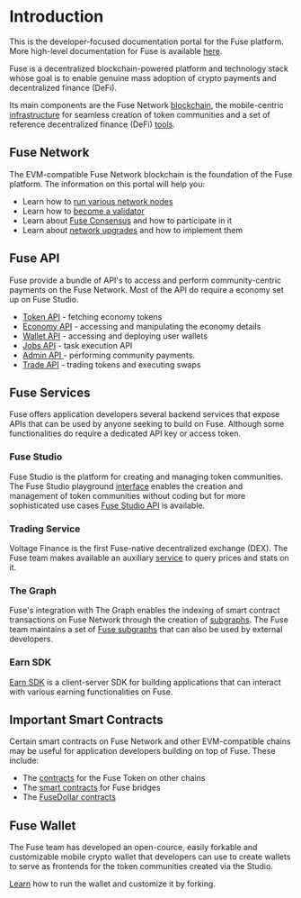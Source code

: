 # Introduction

This is the developer-focused documentation portal for the Fuse platform. More high-level documentation for Fuse is available [here](https://docs.fuse.io).&#x20;

Fuse is a decentralized blockchain-powered platform and technology stack whose goal is to enable genuine mass adoption of crypto payments and decentralized finance (DeFi).&#x20;

Its main components are the Fuse Network [blockchain](https://docs.fuse.io/general/fuse-network-blockchain), the mobile-centric [infrastructure](https://docs.fuse.io/general/fuse-infrastructure) for seamless creation of token communities and a set of reference decentralized finance (DeFi) [tools](./#fuse-services).

## Fuse Network

The EVM-compatible Fuse Network blockchain is the foundation of the Fuse platform. The information on this portal will help you:

* Learn how to [run various network nodes](https://developers.fuse.io/fuse-dev-docs/network/how-to-run-network-nodes)
* Learn how to [become a validator](https://developers.fuse.io/fuse-dev-docs/network/how-to-become-a-validator)
* Learn about [Fuse Consensus](https://developers.fuse.io/fuse-dev-docs/network/how-to-become-a-validator) and how to participate in it
* Learn about [network upgrades](https://developers.fuse.io/fuse-dev-docs/network/network-upgrades) and how to implement them

## Fuse API

Fuse provide a bundle of API's to access and perform community-centric payments on the Fuse Network. Most of the API do require a economy set up on Fuse Studio.

* [Token API](fuse-api/token-api.md) - fetching economy tokens
* [Economy API](fuse-api/economy-api.md) - accessing and manipulating the economy details
* [Wallet API](fuse-api/wallet-api.md) - accessing and deploying user wallets
* [Jobs API](fuse-api/jobs-api.md) - task execution API
* [Admin API ](fuse-api/jobs-api.md)- performing community payments.
* [Trade API](fuse-api/trade-api.md) - trading tokens and executing swaps

## Fuse Services

Fuse offers application developers several backend services that expose APIs that can be used by anyone seeking to build on Fuse. Although some functionalities do require a dedicated API key or access token.

### Fuse Studio

Fuse Studio is the platform for creating and managing token communities. The Fuse Studio playground [interface](https://studio.fuse.io) enables the creation and management of token communities without coding but for more sophisticated use cases [Fuse Studio API](https://developers.fuse.io/fuse-dev-docs/fuse-studio/v2-api) is available.

### Trading Service

Voltage Finance is the first Fuse-native decentralized exchange (DEX). The Fuse team makes available an auxiliary [service](https://developers.fuse.io/fuse-dev-docs/fuse-studio/fuseswap-service) to query prices and stats on it.

### The Graph

Fuse's integration with The Graph enables the indexing of smart contract transactions on Fuse Network through the creation of [subgraphs](https://thegraph.academy/developers/defining-a-subgraph/). The Fuse team maintains a set of [Fuse subgraphs](https://developers.fuse.io/fuse-dev-docs/fuse-studio/subgraphs) that can also be used by external developers.&#x20;

### Earn SDK

[Earn SDK](https://developers.fuse.io/fuse-dev-docs/fuse-studio/earn-sdk) is a client-server SDK for building applications that can interact with various earning functionalities on Fuse.



## Important Smart Contracts

Certain smart contracts on Fuse Network and other EVM-compatible chains may be useful for application developers building on top of Fuse. These include:

* The [contracts](https://developers.fuse.io/fuse-dev-docs/important-smart-contracts/fuse-token) for the Fuse Token on other chains
* The [smart contracts](https://developers.fuse.io/fuse-dev-docs/important-smart-contracts/bridges) for Fuse bridges
* The [FuseDollar contracts](https://developers.fuse.io/fuse-dev-docs/important-smart-contracts/fuse-dollar)

## Fuse Wallet

The Fuse team has developed an open-cource, easily forkable and customizable mobile crypto wallet that developers can use to create wallets to serve as frontends for the token communities created via the Studio.

[Learn](https://developers.fuse.io/fuse-dev-docs/fuse-wallet/getting-started) how to run the wallet and customize it by forking.

